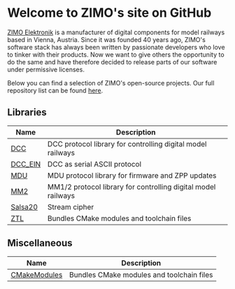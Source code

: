 # Welcome to ZIMO's site on GitHub

[ZIMO Elektronik](http://zimo.at) is a manufacturer of digital components for model railways based in Vienna, Austria. Since it was founded 40 years ago, ZIMO's software stack has always been written by passionate developers who love to tinker with their products. Now we want to give others the opportunity to do the same and have therefore decided to release parts of our software under permissive licenses.

Below you can find a selection of ZIMO's open-source projects. Our full repository list can be found [here](https://github.com/orgs/ZIMO-Elektronik/repositories).

## Libraries
| Name                                                  | Description                                                   |
| ----------------------------------------------------- | ------------------------------------------------------------- |
| [DCC](https://github.com/ZIMO-Elektronik/DCC)         | DCC protocol library for controlling digital model railways   |
| [DCC_EIN](https://github.com/ZIMO-Elektronik/DCC_EIN) | DCC as serial ASCII protocol                                  |
| [MDU](https://github.com/ZIMO-Elektronik/MDU)         | MDU protocol library for firmware and ZPP updates             |
| [MM2](https://github.com/ZIMO-Elektronik/MM2)         | MM1/2 protocol library for controlling digital model railways |
| [Salsa20](https://github.com/ZIMO-Elektronik/Salsa20) | Stream cipher                                                 |
| [ZTL](https://github.com/ZIMO-Elektronik/ZTL)         | Bundles CMake modules and toolchain files                     |

## Miscellaneous
| Name                                                            | Description                               |
| --------------------------------------------------------------- | ----------------------------------------- |
| [CMakeModules](https://github.com/ZIMO-Elektronik/CMakeModules) | Bundles CMake modules and toolchain files |